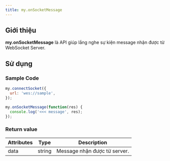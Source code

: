 ```yaml
---
title: my.onSocketMessage
---
```


## Giới thiệu

**my.onSocketMessage** là API giúp lắng nghe sự kiện message nhận được từ WebSocket Server.

## Sử dụng

### Sample Code

```js
my.connectSocket({
  url: 'wes://sample',
});

my.onSocketMessage(function(res) {
  console.log('<<< message', res);
});
```

### Return value

| Attributes | Type   | Description                  |
| ---------- | ------ | ---------------------------- |
| data       | string | Message nhận được từ server. |
